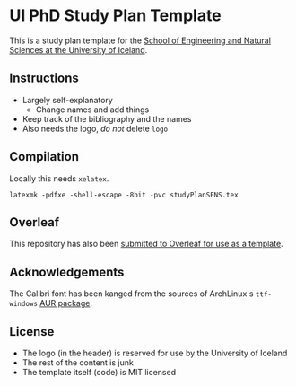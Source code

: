 # UI PhD Study Plan Template

This is a study plan template for the [School of Engineering and Natural Sciences at the University of Iceland](https://english.hi.is/school_of_engineering_and_natural_sciences).

## Instructions

- Largely self-explanatory
  - Change names and add things
- Keep track of the bibliography and the names
- Also needs the logo, _do not_ delete `logo`

## Compilation

Locally this needs `xelatex`.

```{bash}
latexmk -pdfxe -shell-escape -8bit -pvc studyPlanSENS.tex
```

## Overleaf

This repository has also been [submitted to Overleaf for use as a template](https://www.overleaf.com/latex/templates/ui-sens-phd-study-plan/xqnwgtyfjhnt).

## Acknowledgements

The Calibri font has been kanged from the sources of ArchLinux's `ttf-windows` [AUR package](https://aur.archlinux.org/cgit/aur.git/tree/PKGBUILD?h=ttf-windows).

## License

- The logo (in the header) is reserved for use by the University of Iceland
- The rest of the content is junk
- The template itself (code) is MIT licensed
